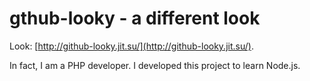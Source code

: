 gthub-looky - a different look
================================

Look: [http://github-looky.jit.su/](http://github-looky.jit.su/).

In fact, I am a PHP developer. I developed this project to learn
Node.js.

